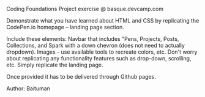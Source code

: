 Coding Foundations Project exercise @ basque.devcamp.com

Demonstrate what you have learned about HTML and CSS by replicating the CodePen.io homepage – landing page section.

Include these elements:
Navbar that includes "Pens, Projects, Posts, Collections, and Spark with a down chevron (does not need to actually dropdown).
Images - use available tools to recreate colors, etc.
Don't worry about replicating any functionality features such as drop-down, scrolling, etc. Simply replicate the landing page.


Once provided it has to be delivered through Github pages.

Author: Baituman 
